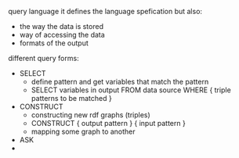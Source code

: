 query language
it defines the language spefication but also:
- the way the data is stored
- way of accessing the data
- formats of the output

different query forms:
- SELECT
	- define pattern and get variables that match the pattern
	- SELECT variables in output FROM data source WHERE { triple patterns to be matched }
- CONSTRUCT
	- constructing new rdf graphs (triples)
	- CONSTRUCT { output pattern } { input pattern }
	- mapping some graph to another
- ASK
- 
